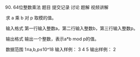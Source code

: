 90. 64位整数乘法
   题目
   提交记录
   讨论
   题解
   视频讲解

求 a 乘 b 对 p 取模的值。

输入格式
第一行输入整数a，第二行输入整数b，第三行输入整数p。

输出格式
输出一个整数，表示a*b mod p的值。

数据范围
1≤a,b,p≤10^18
输入样例：
3
4
5
输出样例：
2